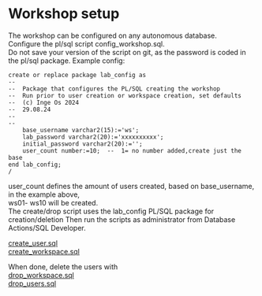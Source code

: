 # Workshop setup
The workshop can be configured on any autonomous database.   
Configure the pl/sql script config_workshop.sql.   
Do not save your version of the script on git, as the password is coded in the pl/sql package.
Example config:  
```set serveroutput on
create or replace package lab_config as
--
--  Package that configures the PL/SQL creating the workshop
--  Run prior to user creation or workspace creation, set defaults
--  (c) Inge Os 2024
--  29.08.24
--
--
    base_username varchar2(15):='ws';
    lab_password varchar2(20):='xxxxxxxxxx';
    initial_password varchar2(20):='';
    user_count number:=10;  --  1= no number added,create just the base 
end lab_config;
/
```
user_count defines the amount of users created, based on base_username, in the example above,  
ws01- ws10 will be created.  
The create/drop script uses the lab_config PL/SQL package for creation/deletion
Then run the scripts as administrator from Database Actions/SQL Developer.  

[create_user.sql](files/create_user.sql)  
[create_workspace.sql](files/create_workspace.sql)  

When done, delete the users with  
[drop_workspace.sql](files/drop_workspace.sql)  
[drop_users.sql](files/drop_users.sql)  
